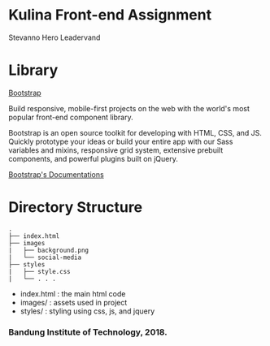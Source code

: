 # Kulina Front-end Assignment
Stevanno Hero Leadervand

# Library
[Bootstrap](https://www.google.com)

Build responsive, mobile-first projects on the web with the world's most popular front-end component library.

Bootstrap is an open source toolkit for developing with HTML, CSS, and JS. Quickly prototype your ideas or build your entire app with our Sass variables and mixins, responsive grid system, extensive prebuilt components, and powerful plugins built on jQuery.

[Bootstrap's Documentations](https://getbootstrap.com/docs/4.1/getting-started/introduction/)

# Directory Structure
```
.
├── index.html
├── images
|   ├── background.png
|   └── social-media
├── styles
|   ├── style.css
|   └── . . .
```

- index.html : the main html code
- images/ : assets used in project
- styles/ : styling using css, js, and jquery

### Bandung Institute of Technology, 2018.